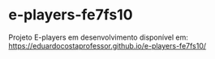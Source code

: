 # e-players-fe7fs10
Projeto E-players em desenvolvimento disponível em: https://eduardocostaprofessor.github.io/e-players-fe7fs10/
